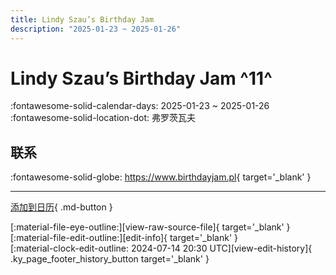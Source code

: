 ```yaml
---
title: Lindy Szau’s Birthday Jam
description: "2025-01-23 ~ 2025-01-26"
---
```


# Lindy Szau’s Birthday Jam ^11^

:fontawesome-solid-calendar-days: 2025-01-23 ~ 2025-01-26  
:fontawesome-solid-location-dot: 弗罗茨瓦夫  

## 联系

:fontawesome-solid-globe: <https://www.birthdayjam.pl>{ target='_blank' }  

---

[添加到日历](https://swing.news/ics/zh-Hans/2025/pl/lindy-szaus-birthday-jam-2025.ics){ .md-button }

<div class="ky_page_footer" markdown>
<div class="ky_page_footer_trailing" markdown="span">
[:material-file-eye-outline:][view-raw-source-file]{ target='_blank' }
[:material-file-edit-outline:][edit-info]{ target='_blank' }
</div>
<div class="ky_page_footer_leading" markdown="span">
[:material-clock-edit-outline: 2024-07-14 20:30 UTC][view-edit-history]{ .ky_page_footer_history_button target='_blank' }
</div>
</div>

[view-raw-source-file]: https://github.com/swingdance/events/blob/main/2025/pl/lindy-szaus-birthday-jam-2025.json "查看原始源文件"
[edit-info]: https://github.com/swingdance/events/issues/new?assignees=&labels=update+event&projects=&template=03-update_entity.yml&title=%5B2025%2Fpl%5D%20Lindy%20Szau%E2%80%99s%20Birthday%20Jam&region=pl&year=2025&id=lindy-szaus-birthday-jam-2025&name=Lindy%20Szau%E2%80%99s%20Birthday%20Jam&org_id= "编辑信息"

[view-edit-history]: https://github.com/swingdance/events/commits/main/2025/pl/lindy-szaus-birthday-jam-2025.json "查看编辑历史"

